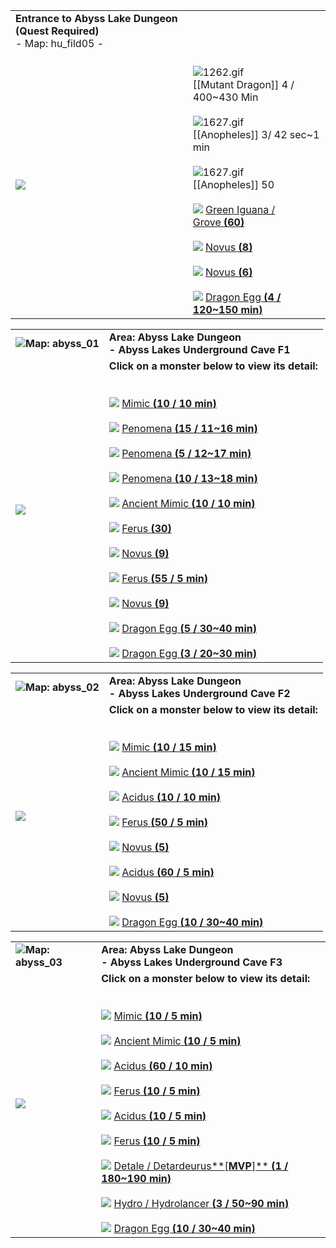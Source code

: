 
|                                                                             |                                                                                                                                                                                                                                                                                                                                                                                                                                                                                                                                                                                                                                                                                                                                                                                                                                                                                 |
| --------------------------------------------------------------------------- | ------------------------------------------------------------------------------------------------------------------------------------------------------------------------------------------------------------------------------------------------------------------------------------------------------------------------------------------------------------------------------------------------------------------------------------------------------------------------------------------------------------------------------------------------------------------------------------------------------------------------------------------------------------------------------------------------------------------------------------------------------------------------------------------------------------------------------------------------------------------------------- |
| **Entrance to Abyss Lake Dungeon (Quest Required)**  <br>- Map: hu_fild05 - |                                                                                                                                                                                                                                                                                                                                                                                                                                                                                                                                                                                                                                                                                                                                                                                                                                                                                 |
| ![](https://file5s.ratemyserver.net/maps/hu_fild05.gif)  <br>               | <br>![1262.gif](https://file5s.ratemyserver.net/mobs/1262.gif)<br>[[Mutant Dragon]] 4 / 400~430 Min<br><br>![1627.gif](https://file5s.ratemyserver.net/mobs/1627.gif)<br>[[Anopheles]] 3/ 42 sec~1 min<br><br>![1627.gif](https://file5s.ratemyserver.net/mobs/1627.gif)<br>[[Anopheles]] 50<br><br>![](https://ratemyserver.net/images/bu2.gif) [Green Iguana / Grove **(**60**)**](https://ratemyserver.net/index.php?page=mob_db&mob_id=1687)<br><br>![](https://ratemyserver.net/images/bu2.gif) [Novus **(**8**)**](https://ratemyserver.net/index.php?page=mob_db&mob_id=1715)<br><br>![](https://ratemyserver.net/images/bu2.gif) [Novus **(**6**)**](https://ratemyserver.net/index.php?page=mob_db&mob_id=1718)<br><br>![](https://ratemyserver.net/images/bu2.gif) [Dragon Egg **(**4 / 120~150 min**)**](https://ratemyserver.net/index.php?page=mob_db&mob_id=1721) |

  

|                                                                  |                                                                                                                                                                                                                                                                                                                                                                                                                                                                                                                                                                                                                                                                                                                                                                                                                                                                                                                                                                                                                                                                                                                                                                                                                                                                                                                                                                                                                                                                                                                                                                                                                                                                                             |
| ---------------------------------------------------------------- | ------------------------------------------------------------------------------------------------------------------------------------------------------------------------------------------------------------------------------------------------------------------------------------------------------------------------------------------------------------------------------------------------------------------------------------------------------------------------------------------------------------------------------------------------------------------------------------------------------------------------------------------------------------------------------------------------------------------------------------------------------------------------------------------------------------------------------------------------------------------------------------------------------------------------------------------------------------------------------------------------------------------------------------------------------------------------------------------------------------------------------------------------------------------------------------------------------------------------------------------------------------------------------------------------------------------------------------------------------------------------------------------------------------------------------------------------------------------------------------------------------------------------------------------------------------------------------------------------------------------------------------------------------------------------------------------- |
| ![](https://ratemyserver.net/images/circle.gif)**Map: abyss_01** | **Area: Abyss Lake Dungeon  <br>- Abyss Lakes Underground Cave F1**                                                                                                                                                                                                                                                                                                                                                                                                                                                                                                                                                                                                                                                                                                                                                                                                                                                                                                                                                                                                                                                                                                                                                                                                                                                                                                                                                                                                                                                                                                                                                                                                                         |
| ![](https://file5s.ratemyserver.net/maps/abyss_01.gif)  <br>     | **Click on a monster below to view its detail:**  <br>  <br><br>![](https://ratemyserver.net/images/bu2.gif) [Mimic **(**10 / 10 min**)**](https://ratemyserver.net/index.php?page=mob_db&mob_id=1191)<br><br>![](https://ratemyserver.net/images/bu2.gif) [Penomena **(**15 / 11~16 min**)**](https://ratemyserver.net/index.php?page=mob_db&mob_id=1216)<br><br>![](https://ratemyserver.net/images/bu2.gif) [Penomena **(**5 / 12~17 min**)**](https://ratemyserver.net/index.php?page=mob_db&mob_id=1216)<br><br>![](https://ratemyserver.net/images/bu2.gif) [Penomena **(**10 / 13~18 min**)**](https://ratemyserver.net/index.php?page=mob_db&mob_id=1216)<br><br>![](https://ratemyserver.net/images/bu2.gif) [Ancient Mimic **(**10 / 10 min**)**](https://ratemyserver.net/index.php?page=mob_db&mob_id=1699)<br><br>![](https://ratemyserver.net/images/bu2.gif) [Ferus **(**30**)**](https://ratemyserver.net/index.php?page=mob_db&mob_id=1714)<br><br>![](https://ratemyserver.net/images/bu2.gif) [Novus **(**9**)**](https://ratemyserver.net/index.php?page=mob_db&mob_id=1715)<br><br>![](https://ratemyserver.net/images/bu2.gif) [Ferus **(**55 / 5 min**)**](https://ratemyserver.net/index.php?page=mob_db&mob_id=1717)<br><br>![](https://ratemyserver.net/images/bu2.gif) [Novus **(**9**)**](https://ratemyserver.net/index.php?page=mob_db&mob_id=1718)<br><br>![](https://ratemyserver.net/images/bu2.gif) [Dragon Egg **(**5 / 30~40 min**)**](https://ratemyserver.net/index.php?page=mob_db&mob_id=1721)<br><br>![](https://ratemyserver.net/images/bu2.gif) [Dragon Egg **(**3 / 20~30 min**)**](https://ratemyserver.net/index.php?page=mob_db&mob_id=1721) |

  

|                                                                  |                                                                                                                                                                                                                                                                                                                                                                                                                                                                                                                                                                                                                                                                                                                                                                                                                                                                                                                                                                                                                                                                                                                                                                                                                                      |
| ---------------------------------------------------------------- | ------------------------------------------------------------------------------------------------------------------------------------------------------------------------------------------------------------------------------------------------------------------------------------------------------------------------------------------------------------------------------------------------------------------------------------------------------------------------------------------------------------------------------------------------------------------------------------------------------------------------------------------------------------------------------------------------------------------------------------------------------------------------------------------------------------------------------------------------------------------------------------------------------------------------------------------------------------------------------------------------------------------------------------------------------------------------------------------------------------------------------------------------------------------------------------------------------------------------------------ |
| ![](https://ratemyserver.net/images/circle.gif)**Map: abyss_02** | **Area: Abyss Lake Dungeon  <br>- Abyss Lakes Underground Cave F2**                                                                                                                                                                                                                                                                                                                                                                                                                                                                                                                                                                                                                                                                                                                                                                                                                                                                                                                                                                                                                                                                                                                                                                  |
| ![](https://file5s.ratemyserver.net/maps/abyss_02.gif)  <br>     | **Click on a monster below to view its detail:**  <br>  <br><br>![](https://ratemyserver.net/images/bu2.gif) [Mimic **(**10 / 15 min**)**](https://ratemyserver.net/index.php?page=mob_db&mob_id=1191)<br><br>![](https://ratemyserver.net/images/bu2.gif) [Ancient Mimic **(**10 / 15 min**)**](https://ratemyserver.net/index.php?page=mob_db&mob_id=1699)<br><br>![](https://ratemyserver.net/images/bu2.gif) [Acidus **(**10 / 10 min**)**](https://ratemyserver.net/index.php?page=mob_db&mob_id=1713)<br><br>![](https://ratemyserver.net/images/bu2.gif) [Ferus **(**50 / 5 min**)**](https://ratemyserver.net/index.php?page=mob_db&mob_id=1714)<br><br>![](https://ratemyserver.net/images/bu2.gif) [Novus **(**5**)**](https://ratemyserver.net/index.php?page=mob_db&mob_id=1715)<br><br>![](https://ratemyserver.net/images/bu2.gif) [Acidus **(**60 / 5 min**)**](https://ratemyserver.net/index.php?page=mob_db&mob_id=1716)<br><br>![](https://ratemyserver.net/images/bu2.gif) [Novus **(**5**)**](https://ratemyserver.net/index.php?page=mob_db&mob_id=1718)<br><br>![](https://ratemyserver.net/images/bu2.gif) [Dragon Egg **(**10 / 30~40 min**)**](https://ratemyserver.net/index.php?page=mob_db&mob_id=1721) |

  

|                                                                  |                                                                                                                                                                                                                                                                                                                                                                                                                                                                                                                                                                                                                                                                                                                                                                                                                                                                                                                                                                                                                                                                                                                                                                                                                                                                                                                                                                                                                                                     |
| ---------------------------------------------------------------- | --------------------------------------------------------------------------------------------------------------------------------------------------------------------------------------------------------------------------------------------------------------------------------------------------------------------------------------------------------------------------------------------------------------------------------------------------------------------------------------------------------------------------------------------------------------------------------------------------------------------------------------------------------------------------------------------------------------------------------------------------------------------------------------------------------------------------------------------------------------------------------------------------------------------------------------------------------------------------------------------------------------------------------------------------------------------------------------------------------------------------------------------------------------------------------------------------------------------------------------------------------------------------------------------------------------------------------------------------------------------------------------------------------------------------------------------------- |
| ![](https://ratemyserver.net/images/circle.gif)**Map: abyss_03** | **Area: Abyss Lake Dungeon  <br>- Abyss Lakes Underground Cave F3**                                                                                                                                                                                                                                                                                                                                                                                                                                                                                                                                                                                                                                                                                                                                                                                                                                                                                                                                                                                                                                                                                                                                                                                                                                                                                                                                                                                 |
| ![](https://file5s.ratemyserver.net/maps/abyss_03.gif)  <br>     | **Click on a monster below to view its detail:**  <br>  <br><br>![](https://ratemyserver.net/images/bu2.gif) [Mimic **(**10 / 5 min**)**](https://ratemyserver.net/index.php?page=mob_db&mob_id=1191)<br><br>![](https://ratemyserver.net/images/bu2.gif) [Ancient Mimic **(**10 / 5 min**)**](https://ratemyserver.net/index.php?page=mob_db&mob_id=1699)<br><br>![](https://ratemyserver.net/images/bu2.gif) [Acidus **(**60 / 10 min**)**](https://ratemyserver.net/index.php?page=mob_db&mob_id=1713)<br><br>![](https://ratemyserver.net/images/bu2.gif) [Ferus **(**10 / 5 min**)**](https://ratemyserver.net/index.php?page=mob_db&mob_id=1714)<br><br>![](https://ratemyserver.net/images/bu2.gif) [Acidus **(**10 / 5 min**)**](https://ratemyserver.net/index.php?page=mob_db&mob_id=1716)<br><br>![](https://ratemyserver.net/images/bu2.gif) [Ferus **(**10 / 5 min**)**](https://ratemyserver.net/index.php?page=mob_db&mob_id=1717)<br><br>![](https://ratemyserver.net/images/bu2.gif) [Detale / Detardeurus**[**MVP**]** **(**1 / 180~190 min**)**](https://ratemyserver.net/index.php?page=mob_db&mob_id=1719)<br><br>![](https://ratemyserver.net/images/bu2.gif) [Hydro / Hydrolancer **(**3 / 50~90 min**)**](https://ratemyserver.net/index.php?page=mob_db&mob_id=1720)<br><br>![](https://ratemyserver.net/images/bu2.gif) [Dragon Egg **(**10 / 30~40 min**)**](https://ratemyserver.net/index.php?page=mob_db&mob_id=1721) |
